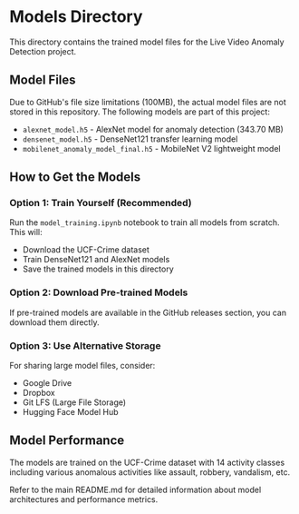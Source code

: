 # Models Directory

This directory contains the trained model files for the Live Video Anomaly Detection project.

## Model Files

Due to GitHub's file size limitations (100MB), the actual model files are not stored in this repository. The following models are part of this project:

- `alexnet_model.h5` - AlexNet model for anomaly detection (343.70 MB)
- `densenet_model.h5` - DenseNet121 transfer learning model
- `mobilenet_anomaly_model_final.h5` - MobileNet V2 lightweight model

## How to Get the Models

### Option 1: Train Yourself (Recommended)
Run the `model_training.ipynb` notebook to train all models from scratch. This will:
- Download the UCF-Crime dataset
- Train DenseNet121 and AlexNet models
- Save the trained models in this directory

### Option 2: Download Pre-trained Models
If pre-trained models are available in the GitHub releases section, you can download them directly.

### Option 3: Use Alternative Storage
For sharing large model files, consider:
- Google Drive
- Dropbox
- Git LFS (Large File Storage)
- Hugging Face Model Hub

## Model Performance

The models are trained on the UCF-Crime dataset with 14 activity classes including various anomalous activities like assault, robbery, vandalism, etc.

Refer to the main README.md for detailed information about model architectures and performance metrics.
